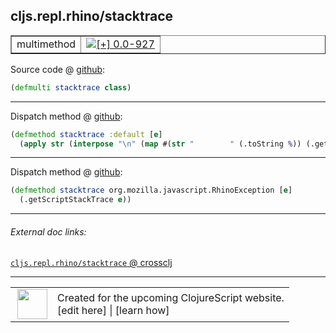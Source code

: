 ## cljs.repl.rhino/stacktrace



 <table border="1">
<tr>
<td>multimethod</td>
<td><a href="https://github.com/cljsinfo/cljs-api-docs/tree/0.0-927"><img valign="middle" alt="[+] 0.0-927" title="Added in 0.0-927" src="https://img.shields.io/badge/+-0.0--927-lightgrey.svg"></a> </td>
</tr>
</table>









Source code @ [github](https://github.com/clojure/clojurescript/blob/r971/src/clj/cljs/repl/rhino.clj#L40):

```clj
(defmulti stacktrace class)
```

<!--
Repo - tag - source tree - lines:

 <pre>
clojurescript @ r971
└── src
    └── clj
        └── cljs
            └── repl
                └── <ins>[rhino.clj:40](https://github.com/clojure/clojurescript/blob/r971/src/clj/cljs/repl/rhino.clj#L40)</ins>
</pre>

-->

---

Dispatch method @ [github](https://github.com/clojure/clojurescript/blob/r971/src/clj/cljs/repl/rhino.clj#L42-L43):

```clj
(defmethod stacktrace :default [e]
  (apply str (interpose "\n" (map #(str "        " (.toString %)) (.getStackTrace e)))))
```

<!--
Repo - tag - source tree - lines:

 <pre>
clojurescript @ r971
└── src
    └── clj
        └── cljs
            └── repl
                └── <ins>[rhino.clj:42-43](https://github.com/clojure/clojurescript/blob/r971/src/clj/cljs/repl/rhino.clj#L42-L43)</ins>
</pre>
-->

---
Dispatch method @ [github](https://github.com/clojure/clojurescript/blob/r971/src/clj/cljs/repl/rhino.clj#L45-L46):

```clj
(defmethod stacktrace org.mozilla.javascript.RhinoException [e]
  (.getScriptStackTrace e))
```

<!--
Repo - tag - source tree - lines:

 <pre>
clojurescript @ r971
└── src
    └── clj
        └── cljs
            └── repl
                └── <ins>[rhino.clj:45-46](https://github.com/clojure/clojurescript/blob/r971/src/clj/cljs/repl/rhino.clj#L45-L46)</ins>
</pre>
-->

---


###### External doc links:

[`cljs.repl.rhino/stacktrace` @ crossclj](http://crossclj.info/fun/cljs.repl.rhino/stacktrace.html)<br>

---

 <table>
<tr><td>
<img valign="middle" align="right" width="48px" src="http://i.imgur.com/Hi20huC.png">
</td><td>
Created for the upcoming ClojureScript website.<br>
[edit here] | [learn how]
</td></tr></table>

[edit here]:https://github.com/cljsinfo/cljs-api-docs/blob/master/cljsdoc/cljs.repl.rhino/stacktrace.cljsdoc
[learn how]:https://github.com/cljsinfo/cljs-api-docs/wiki/cljsdoc-files

<!--

This information was too distracting to show to readers, but I'll leave it
commented here since it is helpful to:

- pretty-print the data used to generate this document
- and show how to retrieve that data



The API data for this symbol:

```clj
{:ns "cljs.repl.rhino",
 :name "stacktrace",
 :type "multimethod",
 :source {:code "(defmulti stacktrace class)",
          :title "Source code",
          :repo "clojurescript",
          :tag "r971",
          :filename "src/clj/cljs/repl/rhino.clj",
          :lines [40]},
 :full-name "cljs.repl.rhino/stacktrace",
 :full-name-encode "cljs.repl.rhino/stacktrace",
 :extra-sources ({:code "(defmethod stacktrace :default [e]\n  (apply str (interpose \"\\n\" (map #(str \"        \" (.toString %)) (.getStackTrace e)))))",
                  :title "Dispatch method",
                  :repo "clojurescript",
                  :tag "r971",
                  :filename "src/clj/cljs/repl/rhino.clj",
                  :lines [42 43]}
                 {:code "(defmethod stacktrace org.mozilla.javascript.RhinoException [e]\n  (.getScriptStackTrace e))",
                  :title "Dispatch method",
                  :repo "clojurescript",
                  :tag "r971",
                  :filename "src/clj/cljs/repl/rhino.clj",
                  :lines [45 46]}),
 :history [["+" "0.0-927"]]}

```

Retrieve the API data for this symbol:

```clj
;; from Clojure REPL
(require '[clojure.edn :as edn])
(-> (slurp "https://raw.githubusercontent.com/cljsinfo/cljs-api-docs/catalog/cljs-api.edn")
    (edn/read-string)
    (get-in [:symbols "cljs.repl.rhino/stacktrace"]))
```

-->
